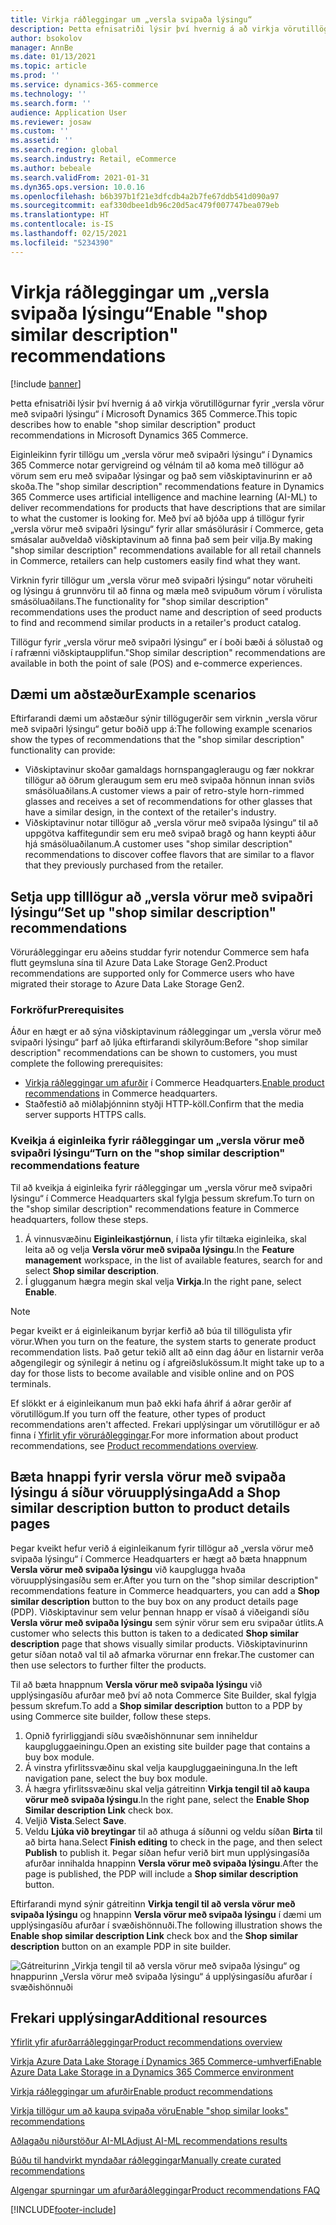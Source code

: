 ```yaml
---
title: Virkja ráðleggingar um „versla svipaða lýsingu“
description: Þetta efnisatriði lýsir því hvernig á að virkja vörutillögurnar fyrir „versla vörur með svipaðri lýsingu“ í Microsoft Dynamics 365 Commerce.
author: bsokolov
manager: AnnBe
ms.date: 01/13/2021
ms.topic: article
ms.prod: ''
ms.service: dynamics-365-commerce
ms.technology: ''
ms.search.form: ''
audience: Application User
ms.reviewer: josaw
ms.custom: ''
ms.assetid: ''
ms.search.region: global
ms.search.industry: Retail, eCommerce
ms.author: bebeale
ms.search.validFrom: 2021-01-31
ms.dyn365.ops.version: 10.0.16
ms.openlocfilehash: b6b397b1f21e3dfcdb4a2b7fe67ddb541d090a97
ms.sourcegitcommit: eaf330dbee1db96c20d5ac479f007747bea079eb
ms.translationtype: HT
ms.contentlocale: is-IS
ms.lasthandoff: 02/15/2021
ms.locfileid: "5234390"
---
```

# <a name="enable-shop-similar-description-recommendations"></a><span data-ttu-id="b1143-103">Virkja ráðleggingar um „versla svipaða lýsingu“</span><span class="sxs-lookup"><span data-stu-id="b1143-103">Enable "shop similar description" recommendations</span></span>

[!include [banner](includes/banner.md)]

<span data-ttu-id="b1143-104">Þetta efnisatriði lýsir því hvernig á að virkja vörutillögurnar fyrir „versla vörur með svipaðri lýsingu“ í Microsoft Dynamics 365 Commerce.</span><span class="sxs-lookup"><span data-stu-id="b1143-104">This topic describes how to enable "shop similar description" product recommendations in Microsoft Dynamics 365 Commerce.</span></span>

<span data-ttu-id="b1143-105">Eiginleikinn fyrir tillögu um „versla vörur með svipaðri lýsingu“ í Dynamics 365 Commerce notar gervigreind og vélnám til að koma með tillögur að vörum sem eru með svipaðar lýsingar og það sem viðskiptavinurinn er að skoða.</span><span class="sxs-lookup"><span data-stu-id="b1143-105">The "shop similar description" recommendations feature in Dynamics 365 Commerce uses artificial intelligence and machine learning (AI-ML) to deliver recommendations for products that have descriptions that are similar to what the customer is looking for.</span></span> <span data-ttu-id="b1143-106">Með því að bjóða upp á tillögur fyrir „versla vörur með svipaðri lýsingu“ fyrir allar smásölurásir í Commerce, geta smásalar auðveldað viðskiptavinum að finna það sem þeir vilja.</span><span class="sxs-lookup"><span data-stu-id="b1143-106">By making "shop similar description" recommendations available for all retail channels in Commerce, retailers can help customers easily find what they want.</span></span>

<span data-ttu-id="b1143-107">Virknin fyrir tillögur um „versla vörur með svipaðri lýsingu“ notar vöruheiti og lýsingu á grunnvöru til að finna og mæla með svipuðum vörum í vörulista smásöluaðilans.</span><span class="sxs-lookup"><span data-stu-id="b1143-107">The functionality for "shop similar description" recommendations uses the product name and description of seed products to find and recommend similar products in a retailer's product catalog.</span></span>

<span data-ttu-id="b1143-108">Tillögur fyrir „versla vörur með svipaðri lýsingu“ er í boði bæði á sölustað og í rafrænni viðskiptaupplifun.</span><span class="sxs-lookup"><span data-stu-id="b1143-108">"Shop similar description" recommendations are available in both the point of sale (POS) and e-commerce experiences.</span></span>

## <a name="example-scenarios"></a><span data-ttu-id="b1143-109">Dæmi um aðstæður</span><span class="sxs-lookup"><span data-stu-id="b1143-109">Example scenarios</span></span>

<span data-ttu-id="b1143-110">Eftirfarandi dæmi um aðstæður sýnir tillögugerðir sem virknin „versla vörur með svipaðri lýsingu“ getur boðið upp á:</span><span class="sxs-lookup"><span data-stu-id="b1143-110">The following example scenarios show the types of recommendations that the "shop similar description" functionality can provide:</span></span>

- <span data-ttu-id="b1143-111">Viðskiptavinur skoðar gamaldags hornspangagleraugu og fær nokkrar tillögur að öðrum gleraugum sem eru með svipaða hönnun innan sviðs smásöluaðilans.</span><span class="sxs-lookup"><span data-stu-id="b1143-111">A customer views a pair of retro-style horn-rimmed glasses and receives a set of recommendations for other glasses that have a similar design, in the context of the retailer's industry.</span></span>
- <span data-ttu-id="b1143-112">Viðskiptavinur notar tillögur að „versla vörur með svipaða lýsingu“ til að uppgötva kaffitegundir sem eru með svipað bragð og hann keypti áður hjá smásöluaðilanum.</span><span class="sxs-lookup"><span data-stu-id="b1143-112">A customer uses "shop similar description" recommendations to discover coffee flavors that are similar to a flavor that they previously purchased from the retailer.</span></span>

## <a name="set-up-shop-similar-description-recommendations"></a><span data-ttu-id="b1143-113">Setja upp tilllögur að „versla vörur með svipaðri lýsingu“</span><span class="sxs-lookup"><span data-stu-id="b1143-113">Set up "shop similar description" recommendations</span></span>

<span data-ttu-id="b1143-114">Vöruráðleggingar eru aðeins studdar fyrir notendur Commerce sem hafa flutt geymsluna sína til Azure Data Lake Storage Gen2.</span><span class="sxs-lookup"><span data-stu-id="b1143-114">Product recommendations are supported only for Commerce users who have migrated their storage to Azure Data Lake Storage Gen2.</span></span>

### <a name="prerequisites"></a><span data-ttu-id="b1143-115">Forkröfur</span><span class="sxs-lookup"><span data-stu-id="b1143-115">Prerequisites</span></span>

<span data-ttu-id="b1143-116">Áður en hægt er að sýna viðskiptavinum ráðleggingar um „versla vörur með svipaðri lýsingu“ þarf að ljúka eftirfarandi skilyrðum:</span><span class="sxs-lookup"><span data-stu-id="b1143-116">Before "shop similar description" recommendations can be shown to customers, you must complete the following prerequisites:</span></span>

- <span data-ttu-id="b1143-117">[Virkja ráðleggingar um afurðir](enable-product-recommendations.md) í Commerce Headquarters.</span><span class="sxs-lookup"><span data-stu-id="b1143-117">[Enable product recommendations](enable-product-recommendations.md) in Commerce headquarters.</span></span>
- <span data-ttu-id="b1143-118">Staðfestið að miðlaþjónninn styðji HTTP-köll.</span><span class="sxs-lookup"><span data-stu-id="b1143-118">Confirm that the media server supports HTTPS calls.</span></span>

### <a name="turn-on-the-shop-similar-description-recommendations-feature"></a><span data-ttu-id="b1143-119">Kveikja á eiginleika fyrir ráðleggingar um „versla vörur með svipaðri lýsingu“</span><span class="sxs-lookup"><span data-stu-id="b1143-119">Turn on the "shop similar description" recommendations feature</span></span>

<span data-ttu-id="b1143-120">Til að kveikja á eiginleika fyrir ráðleggingar um „versla vörur með svipaðri lýsingu“ í Commerce Headquarters skal fylgja þessum skrefum.</span><span class="sxs-lookup"><span data-stu-id="b1143-120">To turn on the "shop similar description" recommendations feature in Commerce headquarters, follow these steps.</span></span>

1. <span data-ttu-id="b1143-121">Á vinnusvæðinu **Eiginleikastjórnun**, í lista yfir tiltæka eiginleika, skal leita að og velja **Versla vörur með svipaða lýsingu**.</span><span class="sxs-lookup"><span data-stu-id="b1143-121">In the **Feature management** workspace, in the list of available features, search for and select **Shop similar description**.</span></span>
1. <span data-ttu-id="b1143-122">Í glugganum hægra megin skal velja **Virkja**.</span><span class="sxs-lookup"><span data-stu-id="b1143-122">In the right pane, select **Enable**.</span></span>

> [!NOTE]
> <span data-ttu-id="b1143-123">Þegar kveikt er á eiginleikanum byrjar kerfið að búa til tillögulista yfir vörur.</span><span class="sxs-lookup"><span data-stu-id="b1143-123">When you turn on the feature, the system starts to generate product recommendation lists.</span></span> <span data-ttu-id="b1143-124">Það getur tekið allt að einn dag áður en listarnir verða aðgengilegir og sýnilegir á netinu og í afgreiðslukössum.</span><span class="sxs-lookup"><span data-stu-id="b1143-124">It might take up to a day for those lists to become available and visible online and on POS terminals.</span></span>
>
> <span data-ttu-id="b1143-125">Ef slökkt er á eiginleikanum mun það ekki hafa áhrif á aðrar gerðir af vörutillögum.</span><span class="sxs-lookup"><span data-stu-id="b1143-125">If you turn off the feature, other types of product recommendations aren't affected.</span></span> <span data-ttu-id="b1143-126">Frekari upplýsingar um vörutillögur er að finna í [Yfirlit yfir vöruráðleggingar](product-recommendations.md).</span><span class="sxs-lookup"><span data-stu-id="b1143-126">For more information about product recommendations, see [Product recommendations overview](product-recommendations.md).</span></span>

## <a name="add-a-shop-similar-description-button-to-product-details-pages"></a><span data-ttu-id="b1143-127">Bæta hnappi fyrir versla vörur með svipaða lýsingu á síður vöruupplýsinga</span><span class="sxs-lookup"><span data-stu-id="b1143-127">Add a Shop similar description button to product details pages</span></span>

<span data-ttu-id="b1143-128">Þegar kveikt hefur verið á eiginleikanum fyrir tillögur að „versla vörur með svipaða lýsingu“ í Commerce Headquarters er hægt að bæta hnappnum **Versla vörur með svipaða lýsingu** við kaupglugga hvaða vöruupplýsingasíðu sem er.</span><span class="sxs-lookup"><span data-stu-id="b1143-128">After you turn on the "shop similar description" recommendations feature in Commerce headquarters, you can add a **Shop similar description** button to the buy box on any product details page (PDP).</span></span> <span data-ttu-id="b1143-129">Viðskiptavinur sem velur þennan hnapp er vísað á viðeigandi síðu **Versla vörur með svipaða lýsingu** sem sýnir vörur sem eru svipaðar útlits.</span><span class="sxs-lookup"><span data-stu-id="b1143-129">A customer who selects this button is taken to a dedicated **Shop similar description** page that shows visually similar products.</span></span> <span data-ttu-id="b1143-130">Viðskiptavinurinn getur síðan notað val til að afmarka vörurnar enn frekar.</span><span class="sxs-lookup"><span data-stu-id="b1143-130">The customer can then use selectors to further filter the products.</span></span>

<span data-ttu-id="b1143-131">Til að bæta hnappnum **Versla vörur með svipaða lýsingu** við upplýsingasíðu afurðar með því að nota Commerce Site Builder, skal fylgja þessum skrefum.</span><span class="sxs-lookup"><span data-stu-id="b1143-131">To add a **Shop similar description** button to a PDP by using Commerce site builder, follow these steps.</span></span>

1. <span data-ttu-id="b1143-132">Opnið fyrirliggjandi síðu svæðishönnunar sem inniheldur kaupgluggaeiningu.</span><span class="sxs-lookup"><span data-stu-id="b1143-132">Open an existing site builder page that contains a buy box module.</span></span>
1. <span data-ttu-id="b1143-133">Á vinstra yfirlitssvæðinu skal velja kaupgluggaeininguna.</span><span class="sxs-lookup"><span data-stu-id="b1143-133">In the left navigation pane, select the buy box module.</span></span>
1. <span data-ttu-id="b1143-134">Á hægra yfirlitssvæðinu skal velja gátreitinn **Virkja tengil til að kaupa vörur með svipaða lýsingu**.</span><span class="sxs-lookup"><span data-stu-id="b1143-134">In the right pane, select the **Enable Shop Similar description Link** check box.</span></span>
1. <span data-ttu-id="b1143-135">Veljið **Vista**.</span><span class="sxs-lookup"><span data-stu-id="b1143-135">Select **Save**.</span></span>
1. <span data-ttu-id="b1143-136">Veldu **Ljúka við breytingar** til að athuga á síðunni og veldu síðan **Birta** til að birta hana.</span><span class="sxs-lookup"><span data-stu-id="b1143-136">Select **Finish editing** to check in the page, and then select **Publish** to publish it.</span></span> <span data-ttu-id="b1143-137">Þegar síðan hefur verið birt mun upplýsingasíða afurðar innihalda hnappinn **Versla vörur með svipaða lýsingu**.</span><span class="sxs-lookup"><span data-stu-id="b1143-137">After the page is published, the PDP will include a **Shop similar description** button.</span></span>

<span data-ttu-id="b1143-138">Eftirfarandi mynd sýnir gátreitinn **Virkja tengil til að versla vörur með svipaða lýsingu** og hnappinn **Versla vörur með svipaða lýsingu** í dæmi um upplýsingasíðu afurðar í svæðishönnuði.</span><span class="sxs-lookup"><span data-stu-id="b1143-138">The following illustration shows the **Enable shop similar description Link** check box and the **Shop similar description** button on an example PDP in site builder.</span></span>

![Gátreiturinn „Virkja tengil til að versla vörur með svipaða lýsingu“ og hnappurinn „Versla vörur með svipaða lýsingu“ á upplýsingasíðu afurðar í svæðishönnuði](./media/ter_site_builder_buybox_button.png)

## <a name="additional-resources"></a><span data-ttu-id="b1143-140">Frekari upplýsingar</span><span class="sxs-lookup"><span data-stu-id="b1143-140">Additional resources</span></span>

[<span data-ttu-id="b1143-141">Yfirlit yfir afurðarráðleggingar</span><span class="sxs-lookup"><span data-stu-id="b1143-141">Product recommendations overview</span></span>](product-recommendations.md)

[<span data-ttu-id="b1143-142">Virkja Azure Data Lake Storage í Dynamics 365 Commerce-umhverfi</span><span class="sxs-lookup"><span data-stu-id="b1143-142">Enable Azure Data Lake Storage in a Dynamics 365 Commerce environment</span></span>](enable-adls-environment.md)

[<span data-ttu-id="b1143-143">Virkja ráðleggingar um afurðir</span><span class="sxs-lookup"><span data-stu-id="b1143-143">Enable product recommendations</span></span>](enable-product-recommendations.md)

[<span data-ttu-id="b1143-144">Virkja tillögur um að kaupa svipaða vöru</span><span class="sxs-lookup"><span data-stu-id="b1143-144">Enable "shop similar looks" recommendations</span></span>](shop-similar-looks.md)

[<span data-ttu-id="b1143-145">Aðlagaðu niðurstöður AI-ML</span><span class="sxs-lookup"><span data-stu-id="b1143-145">Adjust AI-ML recommendations results</span></span>](modify-product-recommendation-results.md)

[<span data-ttu-id="b1143-146">Búðu til handvirkt myndaðar ráðleggingar</span><span class="sxs-lookup"><span data-stu-id="b1143-146">Manually create curated recommendations</span></span>](create-editorial-recommendation-lists.md)

[<span data-ttu-id="b1143-147">Algengar spurningar um afurðaráðleggingar</span><span class="sxs-lookup"><span data-stu-id="b1143-147">Product recommendations FAQ</span></span>](faq-recommendations.md)


[!INCLUDE[footer-include](../includes/footer-banner.md)]